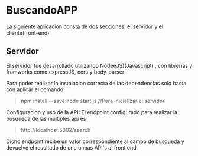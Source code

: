 # BuscandoAPP

La siguiente aplicacion consta de dos secciones, el servidor y el cliente(front-end)

## Servidor
El servidor fue desarrollado utilizando NodeeJS)(Javascript) , con librerias y framworks como expressJS, cors y body-parser

Para poder realizar la instalacion correcta de las dependencias  solo basta con aplicar el comando

> npm install --save
> node start.js //Para inicializar el servidor

  Configuracion y uso de la API:
  El endpoint configurado para realizar la busqueda de las multiples api es 
  
  > http://localhost:5002/search
  
Dicho endpoint recibe un valor correspondiente al campo de busqueda y devuelve el resultado de uno o mas API's al front end.
